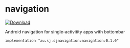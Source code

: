 # navigation
[ ![Download](https://api.bintray.com/packages/sjowl/navigation/navigation/images/download.svg) ](https://bintray.com/sjowl/navigation/navigation/_latestVersion)

Android navigation for single-activitity apps with bottombar

```
implementation "au.sj.sjnavigation:navigation:0.1.0"
```
